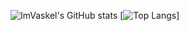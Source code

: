 ![ImVaskel's GitHub stats](https://github-readme-stats.vercel.app/api?username=imvaskel&show_icons=true&theme=onedark)
[![Top Langs](https://github-readme-stats.vercel.app/api/top-langs/?username=imvaskel&hide=css,scss&theme=onedark)]
